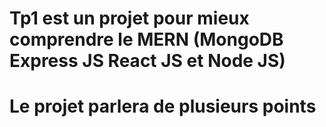 # Tp1 est un projet pour mieux comprendre le MERN (MongoDB Express JS React JS et Node JS)
# Le projet parlera de plusieurs points 

